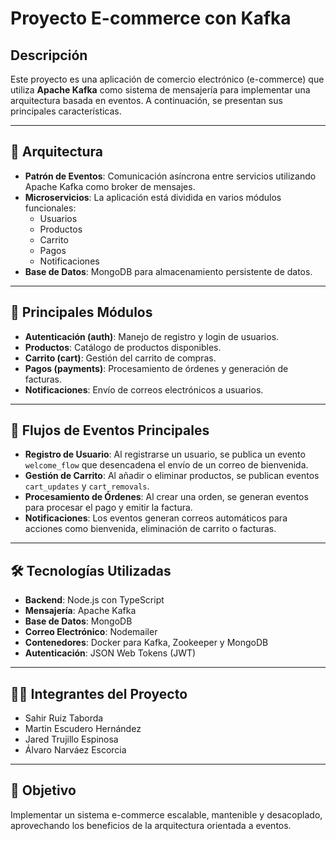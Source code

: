 # Proyecto E-commerce con Kafka

## Descripción

Este proyecto es una aplicación de comercio electrónico (e-commerce) que utiliza **Apache Kafka** como sistema de mensajería para implementar una arquitectura basada en eventos. A continuación, se presentan sus principales características.

---

## 🧱 Arquitectura

- **Patrón de Eventos**: Comunicación asíncrona entre servicios utilizando Apache Kafka como broker de mensajes.
- **Microservicios**: La aplicación está dividida en varios módulos funcionales:
  - Usuarios
  - Productos
  - Carrito
  - Pagos
  - Notificaciones
- **Base de Datos**: MongoDB para almacenamiento persistente de datos.

---

## 🧩 Principales Módulos

- **Autenticación (auth)**: Manejo de registro y login de usuarios.
- **Productos**: Catálogo de productos disponibles.
- **Carrito (cart)**: Gestión del carrito de compras.
- **Pagos (payments)**: Procesamiento de órdenes y generación de facturas.
- **Notificaciones**: Envío de correos electrónicos a usuarios.

---

## 🔄 Flujos de Eventos Principales

- **Registro de Usuario**: Al registrarse un usuario, se publica un evento `welcome_flow` que desencadena el envío de un correo de bienvenida.
- **Gestión de Carrito**: Al añadir o eliminar productos, se publican eventos `cart_updates` y `cart_removals`.
- **Procesamiento de Órdenes**: Al crear una orden, se generan eventos para procesar el pago y emitir la factura.
- **Notificaciones**: Los eventos generan correos automáticos para acciones como bienvenida, eliminación de carrito o facturas.

---

## 🛠️ Tecnologías Utilizadas

- **Backend**: Node.js con TypeScript
- **Mensajería**: Apache Kafka
- **Base de Datos**: MongoDB
- **Correo Electrónico**: Nodemailer
- **Contenedores**: Docker para Kafka, Zookeeper y MongoDB
- **Autenticación**: JSON Web Tokens (JWT)

---

## 👨‍💻 Integrantes del Proyecto

- Sahir Ruiz Taborda  
- Martin Escudero Hernández  
- Jared Trujillo Espinosa  
- Álvaro Narváez Escorcia  

---

## 🚀 Objetivo

Implementar un sistema e-commerce escalable, mantenible y desacoplado, aprovechando los beneficios de la arquitectura orientada a eventos.
